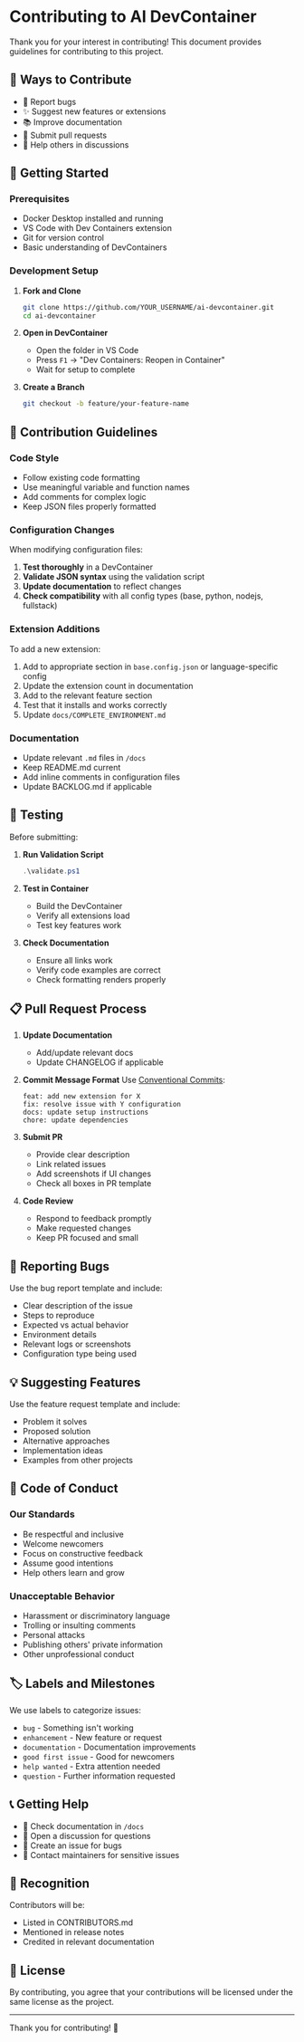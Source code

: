 # Contributing to AI DevContainer

Thank you for your interest in contributing! This document provides guidelines for contributing to this project.

## 🌟 Ways to Contribute

- 🐛 Report bugs
- ✨ Suggest new features or extensions
- 📚 Improve documentation
- 🔧 Submit pull requests
- 💬 Help others in discussions

## 🚀 Getting Started

### Prerequisites

- Docker Desktop installed and running
- VS Code with Dev Containers extension
- Git for version control
- Basic understanding of DevContainers

### Development Setup

1. **Fork and Clone**
   ```bash
   git clone https://github.com/YOUR_USERNAME/ai-devcontainer.git
   cd ai-devcontainer
   ```

2. **Open in DevContainer**
   - Open the folder in VS Code
   - Press `F1` → "Dev Containers: Reopen in Container"
   - Wait for setup to complete

3. **Create a Branch**
   ```bash
   git checkout -b feature/your-feature-name
   ```

## 📝 Contribution Guidelines

### Code Style

- Follow existing code formatting
- Use meaningful variable and function names
- Add comments for complex logic
- Keep JSON files properly formatted

### Configuration Changes

When modifying configuration files:

1. **Test thoroughly** in a DevContainer
2. **Validate JSON syntax** using the validation script
3. **Update documentation** to reflect changes
4. **Check compatibility** with all config types (base, python, nodejs, fullstack)

### Extension Additions

To add a new extension:

1. Add to appropriate section in `base.config.json` or language-specific config
2. Update the extension count in documentation
3. Add to the relevant feature section
4. Test that it installs and works correctly
5. Update `docs/COMPLETE_ENVIRONMENT.md`

### Documentation

- Update relevant `.md` files in `/docs`
- Keep README.md current
- Add inline comments in configuration files
- Update BACKLOG.md if applicable

## 🧪 Testing

Before submitting:

1. **Run Validation Script**
   ```powershell
   .\validate.ps1
   ```

2. **Test in Container**
   - Build the DevContainer
   - Verify all extensions load
   - Test key features work

3. **Check Documentation**
   - Ensure all links work
   - Verify code examples are correct
   - Check formatting renders properly

## 📋 Pull Request Process

1. **Update Documentation**
   - Add/update relevant docs
   - Update CHANGELOG if applicable

2. **Commit Message Format**
   Use [Conventional Commits](https://www.conventionalcommits.org/):
   ```
   feat: add new extension for X
   fix: resolve issue with Y configuration
   docs: update setup instructions
   chore: update dependencies
   ```

3. **Submit PR**
   - Provide clear description
   - Link related issues
   - Add screenshots if UI changes
   - Check all boxes in PR template

4. **Code Review**
   - Respond to feedback promptly
   - Make requested changes
   - Keep PR focused and small

## 🐛 Reporting Bugs

Use the bug report template and include:

- Clear description of the issue
- Steps to reproduce
- Expected vs actual behavior
- Environment details
- Relevant logs or screenshots
- Configuration type being used

## 💡 Suggesting Features

Use the feature request template and include:

- Problem it solves
- Proposed solution
- Alternative approaches
- Implementation ideas
- Examples from other projects

## 📜 Code of Conduct

### Our Standards

- Be respectful and inclusive
- Welcome newcomers
- Focus on constructive feedback
- Assume good intentions
- Help others learn and grow

### Unacceptable Behavior

- Harassment or discriminatory language
- Trolling or insulting comments
- Personal attacks
- Publishing others' private information
- Other unprofessional conduct

## 🏷️ Labels and Milestones

We use labels to categorize issues:

- `bug` - Something isn't working
- `enhancement` - New feature or request
- `documentation` - Documentation improvements
- `good first issue` - Good for newcomers
- `help wanted` - Extra attention needed
- `question` - Further information requested

## 📞 Getting Help

- 📖 Check documentation in `/docs`
- 💬 Open a discussion for questions
- 🐛 Create an issue for bugs
- 📧 Contact maintainers for sensitive issues

## 🙏 Recognition

Contributors will be:

- Listed in CONTRIBUTORS.md
- Mentioned in release notes
- Credited in relevant documentation

## 📄 License

By contributing, you agree that your contributions will be licensed under the same license as the project.

---

Thank you for contributing! 🎉
